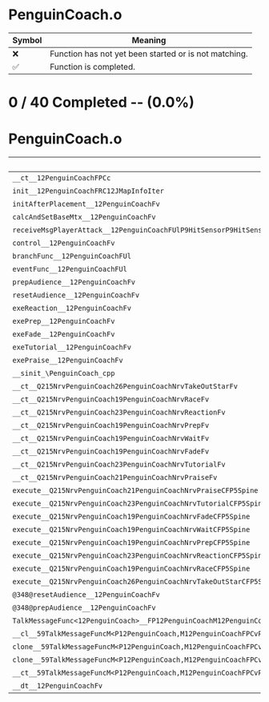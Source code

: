 # PenguinCoach.o
| Symbol | Meaning 
| ------------- | ------------- 
| :x: | Function has not yet been started or is not matching. 
| :white_check_mark: | Function is completed. 


# 0 / 40 Completed -- (0.0%)
# PenguinCoach.o
| Symbol | Decompiled? |
| ------------- | ------------- |
| `__ct__12PenguinCoachFPCc` | :x: |
| `init__12PenguinCoachFRC12JMapInfoIter` | :x: |
| `initAfterPlacement__12PenguinCoachFv` | :x: |
| `calcAndSetBaseMtx__12PenguinCoachFv` | :x: |
| `receiveMsgPlayerAttack__12PenguinCoachFUlP9HitSensorP9HitSensor` | :x: |
| `control__12PenguinCoachFv` | :x: |
| `branchFunc__12PenguinCoachFUl` | :x: |
| `eventFunc__12PenguinCoachFUl` | :x: |
| `prepAudience__12PenguinCoachFv` | :x: |
| `resetAudience__12PenguinCoachFv` | :x: |
| `exeReaction__12PenguinCoachFv` | :x: |
| `exePrep__12PenguinCoachFv` | :x: |
| `exeFade__12PenguinCoachFv` | :x: |
| `exeTutorial__12PenguinCoachFv` | :x: |
| `exePraise__12PenguinCoachFv` | :x: |
| `__sinit_\PenguinCoach_cpp` | :x: |
| `__ct__Q215NrvPenguinCoach26PenguinCoachNrvTakeOutStarFv` | :x: |
| `__ct__Q215NrvPenguinCoach19PenguinCoachNrvRaceFv` | :x: |
| `__ct__Q215NrvPenguinCoach23PenguinCoachNrvReactionFv` | :x: |
| `__ct__Q215NrvPenguinCoach19PenguinCoachNrvPrepFv` | :x: |
| `__ct__Q215NrvPenguinCoach19PenguinCoachNrvWaitFv` | :x: |
| `__ct__Q215NrvPenguinCoach19PenguinCoachNrvFadeFv` | :x: |
| `__ct__Q215NrvPenguinCoach23PenguinCoachNrvTutorialFv` | :x: |
| `__ct__Q215NrvPenguinCoach21PenguinCoachNrvPraiseFv` | :x: |
| `execute__Q215NrvPenguinCoach21PenguinCoachNrvPraiseCFP5Spine` | :x: |
| `execute__Q215NrvPenguinCoach23PenguinCoachNrvTutorialCFP5Spine` | :x: |
| `execute__Q215NrvPenguinCoach19PenguinCoachNrvFadeCFP5Spine` | :x: |
| `execute__Q215NrvPenguinCoach19PenguinCoachNrvWaitCFP5Spine` | :x: |
| `execute__Q215NrvPenguinCoach19PenguinCoachNrvPrepCFP5Spine` | :x: |
| `execute__Q215NrvPenguinCoach23PenguinCoachNrvReactionCFP5Spine` | :x: |
| `execute__Q215NrvPenguinCoach19PenguinCoachNrvRaceCFP5Spine` | :x: |
| `execute__Q215NrvPenguinCoach26PenguinCoachNrvTakeOutStarCFP5Spine` | :x: |
| `@348@resetAudience__12PenguinCoachFv` | :x: |
| `@348@prepAudience__12PenguinCoachFv` | :x: |
| `TalkMessageFunc<12PenguinCoach>__FP12PenguinCoachM12PenguinCoachFPCvPvUl_b_59TalkMessageFuncM<P12PenguinCoach,M12PenguinCoachFPCvPvUl_b>` | :x: |
| `__cl__59TalkMessageFuncM<P12PenguinCoach,M12PenguinCoachFPCvPvUl_b>CFUl` | :x: |
| `clone__59TalkMessageFuncM<P12PenguinCoach,M12PenguinCoachFPCvPvUl_b>CFv` | :x: |
| `clone__59TalkMessageFuncM<P12PenguinCoach,M12PenguinCoachFPCvPvUl_b>CFP7JKRHeap` | :x: |
| `__ct__59TalkMessageFuncM<P12PenguinCoach,M12PenguinCoachFPCvPvUl_b>FRC59TalkMessageFuncM<P12PenguinCoach,M12PenguinCoachFPCvPvUl_b>` | :x: |
| `__dt__12PenguinCoachFv` | :x: |
